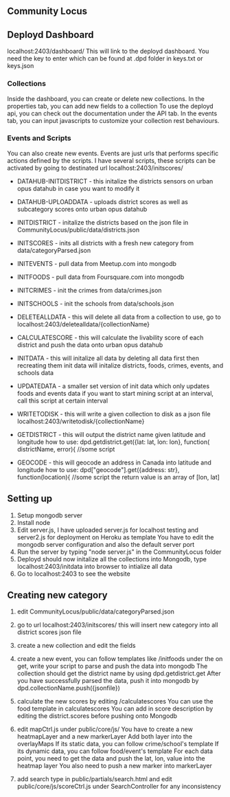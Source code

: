 ## Community Locus

## Deployd Dashboard
localhost:2403/dashboard/
This will link to the deployd dashboard.
You need the key to enter which can be found at .dpd folder in keys.txt or keys.json

### Collections
Inside the dashboard, you can create or delete new collections.
In the properties tab, you can add new fields to a collection
To use the deployd api, you can check out the documentation under the API tab.
In the events tab, you can input javascripts to customize your collection rest behaviours.

### Events and Scripts
You can also create new events. Events are just urls that performs specific actions defined by the scripts.
I have several scripts, these scripts can be activated by going to destinated url
localhost:2403/initscores/

* DATAHUB-INITDISTRICT - this initalize the districts sensors on urban opus datahub in case you want to modify it
* DATAHUB-UPLOADDATA - uploads district scores as well as subcategory scores onto urban opus datahub

* INITDISTRICT - initalize the districts based on the json file in CommunityLocus/public/data/districts.json
* INITSCORES - inits all districts with a fresh new category from data/categoryParsed.json

* INITEVENTS - pull data from Meetup.com into mongodb
* INITFOODS - pull data from Foursquare.com into mongodb
* INITCRIMES - init the crimes from data/crimes.json
* INITSCHOOLS - init the schools from data/schools.json

* DELETEALLDATA - this will delete all data from a collection
  to use, go to localhost:2403/deletealldata/{collectionName}

* CALCULATESCORE - this will calculate the livability score of each district and push the data onto urban opus datahub

* INITDATA - this will initalize all data by deleting all data first then recreating them
  init data will initalize districts, foods, crimes, events, and schools data
* UPDATEDATA - a smaller set version of init data which only updates foods and events data
  if you want to start mining script at an interval, call this script at certain interval

* WRITETODISK - this will write a given collection to disk as a json file
  localhost:2403/writetodisk/{collectionName}

* GETDISTRICT - this will output the district name given latitude and longitude
  how to use: dpd.getdistrict.get({lat: lat, lon: lon}, function( districtName, error){ //some script

* GEOCODE - this will geocode an address in Canada into latitude and longitude
  how to use: dpd["geocode"].get({address: str}, function(location){ //some script
  the return value is an array of [lon, lat]

## Setting up

1. Setup mongodb server
2. Install node
3. Edit server.js, I have uploaded server.js for localhost testing and server2.js for deployment on Heroku as template
You have to edit the mongodb server configuration and also the default server port
4. Run the server by typing "node server.js" in the CommunityLocus folder
5. Deployd should now initalize all the collections into Mongodb, type localhost:2403/initdata into browser to intialize all data
6. Go to localhost:2403 to see the website

## Creating new category

1. edit CommunityLocus/public/data/categoryParsed.json

2. go to url localhost:2403/initscores/ this will insert new category into all district scores json file

3. create a new collection and edit the fields

4. create a new event, you can follow templates like /initfoods
under the on get, write your script to parse and push the data into mongodb
The collection should get the district name by using dpd.getdistrict.get
After you have successfully parsed the data, push it into mongodb by dpd.collectionName.push({jsonfile})

5. calculate the new scores by editing /calculatescores
You can use the food template in calculatescores
You can add in score description by editing the district.scores before pushing onto Mongodb

6. edit mapCtrl.js under public/core/js/
You have to create a new heatmapLayer and a new markerLayer
Add both layer into the overlayMaps
If its static data, you can follow crime/school's template
If its dynamic data, you can follow food/event's template
For each data point, you need to get the data and push the lat, lon, value into the heatmap layer
You also need to push a new marker into markerLayer

7. add search type in public/partials/search.html
and edit public/core/js/scoreCtrl.js under SearchController for any inconsistency
